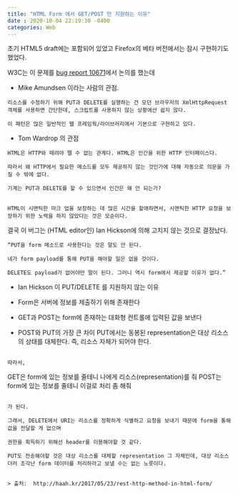 ```yaml
---
title: "HTML Form 에서 GET/POST 만 지원하는 이유"
date : 2020-10-04 22:19:30 -0400
categories: Web
---
```


초기 HTML5 draft에는 포함되어 있었고 Firefox의 베타 버전에서는 잠시 구현하기도 했었다.

W3C는 이 문제를 [bug report 10671](https://www.w3.org/Bugs/Public/show_bug.cgi?id=10671)에서 논의를 했는데


- Mike Amundsen 이라는 사람의 관점.
```
리소스를 수정하기 위해 PUT과 DELETE를 실행하는 건 모던 브라우저의 XmlHttpRequest 객체를 사용하면 간단한데, 스크립트를 사용하지 않는 상황에선 쉽지 않다.

이 패턴은 많은 일반적인 웹 프레임웍/라이브러리에서 기본으로 구현하고 있다.
```

- Tom Wardrop 의 관점

```
HTML은 HTTP와 떼려야 뗄 수 없는 관계다. HTML은 인간을 위한 HTTP 인터페이스다.

따라서 왜 HTTP에서 필요한 메소드를 모두 제공하지 않는 것인가에 대해 자동으로 의문을 가질 수 밖에 없다.

기계는 PUT과 DELETE를 할 수 있으면서 인간은 왜 안 되는가?


HTML이 시맨틱한 마크 업을 보장하는 데 많은 시간을 할애하면서, 시맨틱한 HTTP 요청을 보장하기 위한 노력을 하지 않았다는 것은 모순이다.
```

결국 이 버그는 (HTML editor인) Ian Hickson에 의해 고치지 않는 것으로 결정났다.

```
“PUT을 form 메소드로 사용한다는 것은 말도 안 된다. 

네가 form payload를 통해 PUT을 해야할 일은 없을 것이다. 

DELETE도 payload가 없어야만 말이 된다. 그러니 역시 form에서 제공할 이유가 없다.”
```

- Ian Hickson 이 PUT/DELETE 를 지원하지 않는 이유

- Form은 서버에 정보를 제출하기 위해 존재한다

- GET과 POST는 form에 존재하는 대화형 컨트롤에 입력된 값을 보낸다

- POST와 PUT의 가장 큰 차이
PUT에서는 동봉된 representation은 대상 리소스의 상태를 대체한다. 즉, 리소스 자체가 되어야 한다.
```

따라서,

```
GET은 form에 있는 정보를 줄테니 나에게 리소스(representation)를 줘
POST는 form에 있는 정보를 줄테니 이걸로 처리 좀 해줘
```

가 된다.

그래서, DELETE에서 URI는 리소스를 정확하게 식별하고 요청을 보내기 때문에 form을 통해 값을 전달할 게 없으며

권한을 획득하기 위해선 header를 이용해야할 것 같다.

PUT도 전송해야할 것은 대상 리소스를 대체할 representation 그 자체인데, 대상 리소스더러 조각난 form 데이터를 처리하라고 보낼 수는 없는 노릇이다.


> 출처:  http://haah.kr/2017/05/23/rest-http-method-in-html-form/
